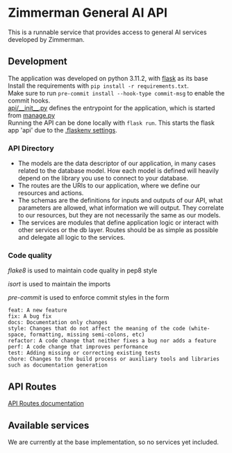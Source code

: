 # Zimmerman General AI API
This is a runnable service that provides access to general AI services developed by Zimmerman.

## Development
The application was developed on python 3.11.2, with [flask](https://flask.palletsprojects.com/en/2.2.x/) as its base<br />
Install the requirements with `pip install -r requirements.txt`.<br />
Make sure to run `pre-commit install --hook-type commit-msg` to enable the commit hooks.<br />
[api/\_\_init\_\_.py](api/__init__.py) defines the entrypoint for the application, which is started from [manage.py](manage.py)<br />
Running the API can be done locally with `flask run`. This starts the flask app 'api' due to the [.flaskenv settings](.flaskenv).<br />

### API Directory
- The models are the data descriptor of our application, in many cases related to the database model. How each model is defined will heavily depend on the library you use to connect to your database.
- The routes are the URIs to our application, where we define our resources and actions.
- The schemas are the definitions for inputs and outputs of our API, what parameters are allowed, what information we will output. They correlate to our resources, but they are not necessarily the same as our models.
- The services are modules that define application logic or interact with other services or the db layer. Routes should be as simple as possible and delegate all logic to the services.

### Code quality
*flake8* is used to maintain code quality in pep8 style

*isort* is used to maintain the imports

*pre-commit* is used to enforce commit styles in the form
```
feat: A new feature
fix: A bug fix
docs: Documentation only changes
style: Changes that do not affect the meaning of the code (white-space, formatting, missing semi-colons, etc)
refactor: A code change that neither fixes a bug nor adds a feature
perf: A code change that improves performance
test: Adding missing or correcting existing tests
chore: Changes to the build process or auxiliary tools and libraries such as documentation generation
```

## API Routes
[API Routes documentation](api/routes/README.md)

## Available services
We are currently at the base implementation, so no services yet included.
